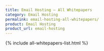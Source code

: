 ```yaml
---
title: Email Hosting – All Whitepapers
category: Email Hosting
permalink: email-hosting-all-whitepapers/
product: Email Hosting
product_url: email-hosting
---
```


{% include all-whitepapers-list.html %}
